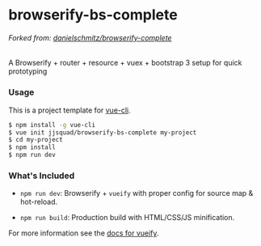 # browserify-bs-complete
###### Forked from: [danielschmitz/browserify-complete](https://github.com/danielschmitz/browserify-complete)
A Browserify + router + resource + vuex + bootstrap 3 setup for quick prototyping

### Usage

This is a project template for [vue-cli](https://github.com/vuejs/vue-cli).

``` bash
$ npm install -g vue-cli
$ vue init jjsquad/browserify-bs-complete my-project
$ cd my-project
$ npm install
$ npm run dev
```

### What's Included

- `npm run dev`: Browserify + `vueify` with proper config for source map & hot-reload.

- `npm run build`: Production build with HTML/CSS/JS minification.

For more information see the [docs for vueify](https://github.com/vuejs/vueify).
